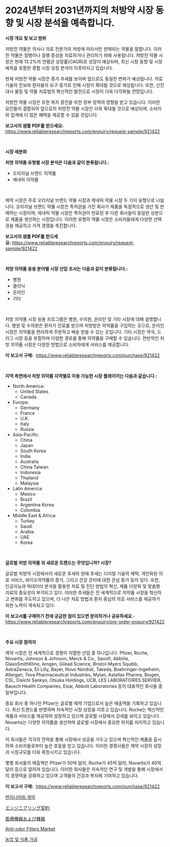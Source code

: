 <p><h1>2024년부터 2031년까지의 처방약 시장 동향 및 시장 분석을 예측합니다.</h1></p><p><strong>시장 개요 및 보고 범위</strong></p>
<p><p>처방전 약물은 의사나 의료 전문가의 처방에 따라서만 판매되는 약물을 말합니다. 이러한 약물은 질병이나 질병 증상을 치료하거나 관리하기 위해 사용됩니다. 처방전 약물 시장은 현재 13.2%의 연평균 성장률(CAGR)로 성장이 예상되며, 최신 시장 동향 및 시장 예측을 포함한 종합 시장 성장 분석이 이루어지고 있습니다. </p><p>현재 처방전 약물 시장은 증가 추세를 보이며 앞으로도 동일한 변화가 예상됩니다. 의료 기술의 진보와 환자들의 요구 증가로 인해 시장이 확대될 것으로 예상됩니다. 또한, 신진대사 물질 및 약물 치료법의 혁신적인 발전으로 시장이 더욱 다각화될 전망입니다. </p><p>처방전 약물 시장은 또한 복지 증진을 위한 정부 정책의 영향을 받고 있습니다. 이러한 요인들이 결합되어 앞으로의 처방전 약물 시장은 더욱 확대될 것으로 예상되며, 소비자와 업계에 더 많은 혜택을 제공할 수 있을 것입니다.</p></p>
<p><strong>보고서의 샘플 PDF를 받으세요:</strong> <a href="https://www.reliableresearchreports.com/enquiry/request-sample/921422">https://www.reliableresearchreports.com/enquiry/request-sample/921422</a></p>
<p>&nbsp;</p>
<p><strong>시장 세분화</strong></p>
<p><strong>처방 의약품 유형별 시장 분석은 다음과 같이 분류됩니다.:</strong></p>
<p><ul><li>오리지널 브랜드 의약품</li><li>제네릭 의약품</li></ul></p>
<p>&nbsp;</p>
<p><p>제약 시장은 주로 오리지널 브랜드 약물 시장과 제네릭 약물 시장 두 가지 유형으로 나뉩니다. 오리지널 브랜드 약물 시장은 특허권을 가진 회사가 제품을 독점적으로 생산 및 판매하는 시장이며, 제네릭 약물 시장은 특허권이 만료된 후 다른 회사들이 동일한 성분으로 제품을 생산하는 시장입니다. 이러한 유형의 약물 시장은 소비자들에게 다양한 선택권을 제공하고 가격 경쟁을 촉진합니다.</p></p>
<p><strong>보고서의 샘플 PDF를 받으세요:</strong>&nbsp;<a href="https://www.reliableresearchreports.com/enquiry/request-sample/921422">https://www.reliableresearchreports.com/enquiry/request-sample/921422</a></p>
<p>&nbsp;</p>
<p><strong> 처방 의약품 응용 분야별 시장 산업 조사는 다음과 같이 분류됩니다.:</strong></p>
<p><ul><li>병원</li><li>클리닉</li><li>온라인</li><li>기타</li></ul></p>
<p>&nbsp;</p>
<p><p>처방 의약품 시장 응용 프로그램은 병원, 수의원, 온라인 및 기타 시장에 대해 설명합니다. 병원 및 수의원은 환자가 진료를 받으며 처방받은 의약품을 구입하는 곳으로, 온라인 시장은 의약품을 편리하게 주문하고 배송 받을 수 있는 곳입니다. 기타 시장은 약국, 드러그 시장 등을 포함하며 다양한 경로를 통해 의약품을 구매할 수 있습니다. 전반적인 처방 의약품 시장은 다양한 방법으로 소비자에게 서비스를 제공합니다.</p></p>
<p><strong>이 보고서 구매:</strong>&nbsp; <a href="https://www.reliableresearchreports.com/purchase/921422">https://www.reliableresearchreports.com/purchase/921422</a></p>
<p>&nbsp;</p>
<p><strong>지역 측면에서 처방 의약품 지역별로 이용 가능한 시장 플레이어는 다음과 같습니다.:</strong></p>
<p><ul>
    <li>
        North America:
        <ul>
            <li>United States</li>
            <li>Canada</li>
        </ul>
    </li>
    <li>
        Europe:
        <ul>
            <li>Germany</li>
            <li>France</li>
            <li>U.K.</li>
            <li>Italy</li>
            <li>Russia</li>
        </ul>
    </li>
    <li>
        Asia-Pacific:
        <ul>
            <li>China</li>
            <li>Japan</li>
            <li>South Korea</li>
            <li>India</li>
            <li>Australia</li>
            <li>China Taiwan</li>
            <li>Indonesia</li>
            <li>Thailand</li>
            <li>Malaysia</li>
        </ul>
    </li>
    <li>
        Latin America:
        <ul>
            <li>Mexico</li>
            <li>Brazil</li>
            <li>Argentina Korea</li>
            <li>Colombia</li>
        </ul>
    </li>
    <li>
        Middle East & Africa:
        <ul>
            <li>Turkey</li>
            <li>Saudi</li>
            <li>Arabia</li>
            <li>UAE</li>
            <li>Korea</li>
        </ul>
    </li>
    </ul></p>
<p>&nbsp;</p>
<p><strong>글로벌 처방 의약품 의 새로운 트렌드는 무엇입니까? 시장?</strong></p>
<p><p>글로벌 처방약 시장에서의 새로운 추세와 현재 추세는 디지털 기술의 채택, 개인화된 의료 서비스, 바이오의약품의 증가, 그리고 건강 관리에 대한 관심 증가 등이 있다. 또한, 인공지능과 빅데이터 분석을 활용한 치료 및 진단 방법의 혁신, 제품 다양화 및 맞춤형 치료의 중요성이 부각되고 있다. 이러한 추세들은 전 세계적으로 의약품 시장을 혁신하고 변화를 주도하고 있으며, 더 나은 치료 방법과 환자 중심의 의료 서비스를 제공하기 위한 노력이 계속되고 있다.</p></p>
<p><strong>이 보고서를 구매하기 전에 궁금한 점이 있으면 문의하거나 공유하세요.</strong>- <a href="https://www.reliableresearchreports.com/enquiry/pre-order-enquiry/921422">https://www.reliableresearchreports.com/enquiry/pre-order-enquiry/921422</a></p>
<p>&nbsp;</p>
<p><strong>주요 시장 참여자</strong></p>
<p><p>제약 시장은 전 세계적으로 경쟁이 치열한 산업 중 하나입니다. Pfizer, Roche, Novartis, Johnson & Johnson, Merck & Co., Sanofi, AbbVie, GlaxoSmithKline, Amgen, Gilead Science, Bristol-Myers Squibb, AstraZeneca, Eli Lilly, Bayer, Novo Nordisk, Takeda, Boehringer-Ingelheim, Allergan, Teva Pharmaceutical Industries, Mylan, Astellas Pharma, Biogen, CSL, Daiichi Sankyo, Otsuka Holdings, UCB, LES LABORATOIRES SERVIER, Bausch Health Companies, Eisai, Abbott Laboratories 등이 대표적인 회사들 중 일부입니다.</p><p>중요 회사 중 하나인 Pfizer는 글로벌 제약 기업으로서 높은 매출액을 기록하고 있습니다. 최신 트렌드를 반영하며 지속적인 시장 성장을 이루고 있습니다. Roche는 혁신적인 제품과 서비스를 제공하여 성장하고 있으며 글로벌 시장에서 강세를 보이고 있습니다. Novartis는 다양한 의약품을 생산하며 글로벌 시장에서 중요한 위치를 차지하고 있습니다.</p><p>이 회사들은 각각의 전략을 통해 시장에서 성공을 거두고 있으며 혁신적인 제품을 출시하여 소비자들로부터 높은 호응을 얻고 있습니다. 이러한 경쟁사들은 제약 시장의 성장과 시장규모를 더욱 확장시키고 있습니다.</p><p>몇몇 회사들의 매출액은 Pfizer가 50억 달러, Roche가 45억 달러, Novartis가 40억 달러 등으로 알려져 있습니다. 이러한 회사들은 지속적인 연구 및 개발을 통해 시장에서의 경쟁력을 강화하고 있으며 고객들의 건강과 복지에 기여하고 있습니다.</p></p>
<p><strong>이 보고서 구매:</strong>&nbsp;&nbsp;<a href="https://www.reliableresearchreports.com/purchase/921422">https://www.reliableresearchreports.com/purchase/921422</a></p>
<p><p><a href="https://github.com/laholand/Market-Research-Report-List-2/blob/main/5377927182157.md">엔지니어링 계약</a></p><p><a href="https://github.com/lababdou/Market-Research-Report-List-2/blob/main/3150296182162.md">エンジニアリング契約</a></p><p><a href="https://github.com/mohamedbakry57/Market-Research-Report-List-2/blob/main/9224411182161.md">医療機器および機器</a></p><p><a href="https://issuu.com/reportprime-2/docs/anti-odor-filters-market-size-2030.pptx">Anti-odor Filters Market</a></p><p><a href="https://github.com/sougarounis/Market-Research-Report-List-2/blob/main/2309201182158.md">농업 및 식품 가공</a></p></p>
